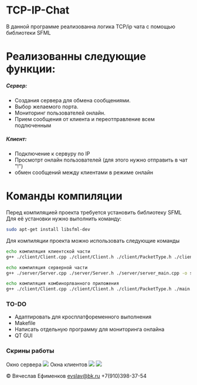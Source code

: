 # TCP-IP-Chat

В данной программе реализованна логика TCP/ip чата с помощью библиотеки SFML

# Реализованны следующие функции:

##### Сервер:
  - Создания сервера для обмена сообщениями.
  - Выбор желаемого порта.
  - Мониторинг пользователей онлайн.
  - Прием сообщения от клиента и переотправление всем подлюченным

##### Клиент:
 
 - Подключение к сервуру по IP
 - Просмотрт онлайн пользователей (для этого нужно отправить в чат "!")
 - обмен сообщений между клиентами в режиме онлайн

# Команды компиляции
Перед компиляцией проекта требуется установить библиотеку SFML
Для её установки нужно выполнить команду:
```sh
sudo apt-get install libsfml-dev
```

Для компиляции проекта можно использовать следующие команды
```sh
echo компиляция клиентской части
g++ ./client/Client.cpp ./client/Client.h ./client/PacketType.h ./client/client_main.cpp -o sfml-client -lsfml-system -lsfml-network -std=c++14
```
```sh
echo компиляция серверной части
g++ ./server/Server.cpp ./server/Server.h ./server/server_main.cpp -o sfml-server -lsfml-system -lsfml-network -std=c++14
```
```sh
echo компиляция комбинорлванного приложения
g++ ./client/Client.cpp ./client/Client.h ./client/PacketType.h ./main.cpp ./server/Server.cpp ./server/Server.h -o sfml-project -lsfml-system -lsfml-network -std=c++14
```
### TO-DO

 - Адаптировать для кросплатфоременного выполнения
 - Makefile
 - Написать отдельную программу для мониторинга онлайна
 - QT GUI




### Скрины работы
Окно сервера
![](https://pp.userapi.com/c841024/v841024934/8c/n9uYiR3wgbc.jpg)
Окна клиентов
![](https://pp.userapi.com/c841024/v841024934/83/qcmPijQXMoo.jpg)
![](https://pp.userapi.com/c841024/v841024934/95/sJ1qUdssqwg.jpg)



© Вячеслав Ефименков
evslav@bk.ru
+7(910)398-37-54
